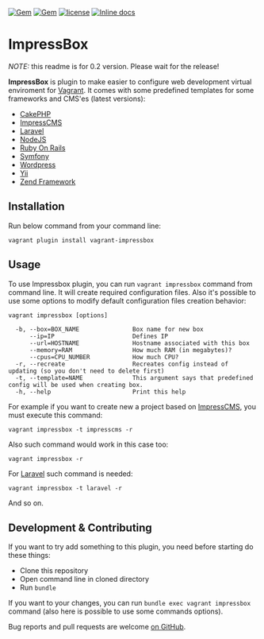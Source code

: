 [![Gem](https://img.shields.io/gem/dtv/vagrant-impressbox.svg)](https://rubygems.org/gems/vagrant-impressbox) [![Gem](https://img.shields.io/gem/v/vagrant-impressbox.svg)](https://rubygems.org/gems/vagrant-impressbox) [![license](https://img.shields.io/github/license/ImpressCMS/vagrant-impressbox.svg?maxAge=2592000)](License.txt) [![Inline docs](http://inch-ci.org/github/ImpressCMS/vagrant-impressbox.svg?branch=master)](http://inch-ci.org/github/ImpressCMS/vagrant-impressbox)

# ImpressBox

*NOTE:* this readme is for 0.2 version. Please wait for the release!

**ImpressBox** is plugin to make easier to configure web development virtual enviroment for [Vagrant](https://www.vagrantup.com). It comes with some predefined templates for some frameworks and CMS'es (latest versions):
  - [CakePHP](http://cakephp.org)
  - [ImpressCMS](http://impresscms.org)
  - [Laravel](http://laravel.com)
  - [NodeJS](http://nodejs.org)
  - [Ruby On Rails](http://rubyonrails.org)
  - [Symfony](http://symfony.com)
  - [Wordpress](http://wordpress.org)
  - [Yii](http://www.yiiframework.com)
  - [Zend Framework](http://framework.zend.com)

## Installation

Run below command from your command line:

    vagrant plugin install vagrant-impressbox

## Usage

To use Impressbox plugin, you can run `vagrant impressbox` command from command line. It will create required configuration files. Also it's possible to use some options to modify default configuration files creation behavior:

    vagrant impressbox [options]

      -b, --box=BOX_NAME               Box name for new box
          --ip=IP                      Defines IP
          --url=HOSTNAME               Hostname associated with this box
          --memory=RAM                 How much RAM (in megabytes)?
          --cpus=CPU_NUMBER            How much CPU?
      -r, --recreate                   Recreates config instead of updating (so you don't need to delete first)
      -t, --template=NAME              This argument says that predefined config will be used when creating box.
      -h, --help                       Print this help
      
For example if you want to create new a project based on [ImpressCMS](http://impresscms.org), you must execute this command:

    vagrant impressbox -t impresscms -r
    
Also such command would work in this case too:

    vagrant impressbox -r
  
For [Laravel](https://laravel.com) such command is needed:

    vagrant impressbox -t laravel -r
    
And so on.

## Development & Contributing

If you want to try add something to this plugin, you need before starting do these things:
 * Clone this repository
 * Open command line in cloned directory
 * Run `bundle`
 
If you want to your changes, you can run `bundle exec vagrant impressbox` command (also here is possible to use some commands options).

Bug reports and pull requests are welcome [on GitHub](https://github.com/ImpressCMS/impressbox).
